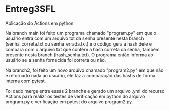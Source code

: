 # Entreg3SFL
 Aplicação do Actions em python

 Na branch main foi feito um programa chamado "program.py" em que o usuário entra com um arquivo txt da senha presente nesta branch (senha_correta.txt ou senha_errada.txt) e o código gera a hash dele e compara com o arquivo txt que contém a hash correta da senha, também presente nesta branch (hash_senha.txt). O programa então informa ao usuário se a senha fornecida foi correta ou não.

 Na branch2, foi feito um novo arquivo chamado "program2.py" em que não é retornado nada ao usuário, ele faz a comparação das hashs de forma interna com pytest.

 Foi dado merge entre essas 2 branchs e gerado um arquivo .yml do recurso Actions para realizr os testes de verificação em python do arquivo program.py e verificação em pytest do arquivo program2.py.

